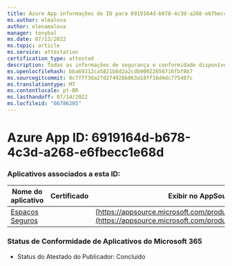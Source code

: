 ```yaml
---
title: Azure App informações de ID para 6919164d-b678-4c3d-a268-e6fbecc1e68d
ms.author: elmalova
author: elenamalova
manager: tonybal
ms.date: 07/13/2022
ms.topic: article
ms.service: attestation
certification_type: attested
description: Todas as informações de segurança e conformidade disponíveis para 6919164d-b678-4c3d-a268-e6fbecc1e68d.
ms.openlocfilehash: bba69312ca5821b8d2a2cdb90022656716fbf8b7
ms.sourcegitcommit: 0c7f7f3da27d274928b863a18ff16d4dc775487c
ms.translationtype: MT
ms.contentlocale: pt-BR
ms.lasthandoff: 07/14/2022
ms.locfileid: "66786205"
---
```

# <a name="azure-app-id-6919164d-b678-4c3d-a268-e6fbecc1e68d"></a>Azure App ID: 6919164d-b678-4c3d-a268-e6fbecc1e68d


### <a name="apps-associated-with-this-id"></a>Aplicativos associados a esta ID:
| **Nome do aplicativo** | **Certificado** | **Exibir no AppSource** |
|--------------|---------------|-----------------------|
| [ Espaços Seguros](../forward/WA200002691.md) |  | [https://appsource.microsoft.com/product/office/WA200002691](https://appsource.microsoft.com/product/office/WA200002691) |

### <a name="microsoft-365-app-compliance-status"></a>Status de Conformidade de Aplicativos do Microsoft 365
- Status do Atestado do Publicador: Concluído
